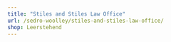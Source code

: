 ```yaml
---
title: "Stiles and Stiles Law Office"
url: /sedro-woolley/stiles-and-stiles-law-office/
shop: Leerstehend
---
```

